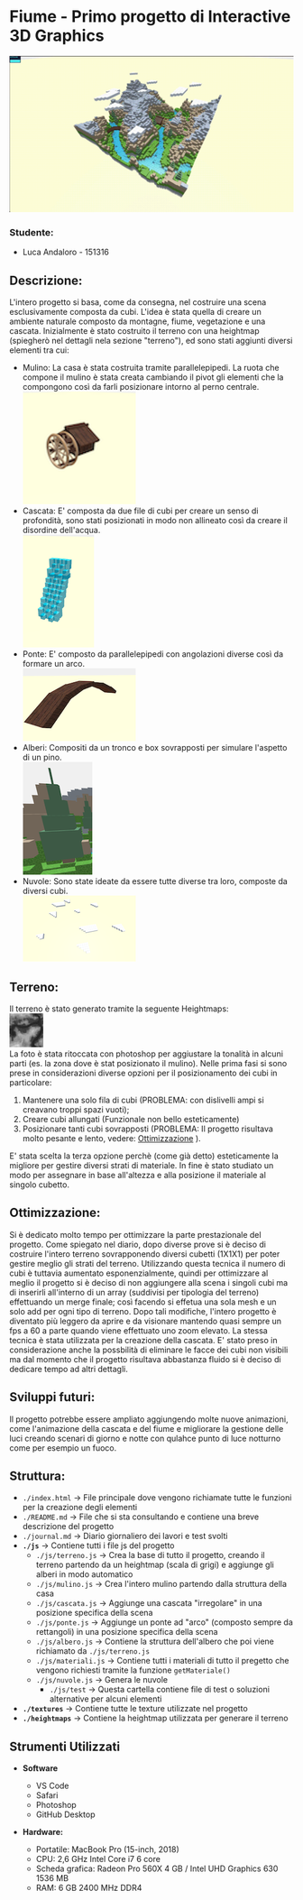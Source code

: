 # Fiume - Primo progetto di Interactive 3D Graphics

![Anteprima](immagini/video.gif)

### Studente:
- Luca Andaloro - 151316

## Descrizione:

L'intero progetto si basa, come da consegna, nel costruire una scena esclusivamente composta da cubi. 
L'idea è stata quella di creare un ambiente naturale composto da montagne, fiume, vegetazione e una cascata.
Inizialmente è stato costruito il terreno con una heightmap (spiegherò nel dettagli nela sezione "terreno"), ed sono stati aggiunti diversi elementi tra cui: 
- Mulino: La casa è stata costruita tramite parallelepipedi. La ruota che compone il mulino è stata creata cambiando il pivot gli elementi che la compongono così da farli posizionare intorno al perno centrale.<br />
![Immagini Mulino](immagini/mulino.png)
- Cascata: E' composta da due file di cubi per creare un senso di profondità, sono stati posizionati in modo non allineato così da creare il disordine dell'acqua.<br />
![Immagine cascata](immagini/cascata.png)
- Ponte: E' composto da parallelepipedi con angolazioni diverse così da formare un arco.<br />
![Immagine cascata](immagini/ponte.png)
- Alberi: Compositi da un tronco e box sovrapposti per simulare l'aspetto di un pino.<br />
![Immagine cascata](immagini/albero.png)
- Nuvole: Sono state ideate da essere tutte diverse tra loro, composte da diversi cubi.<br />
![Immagine cascata](immagini/nuvole.png)

## Terreno:

Il terreno è stato generato tramite la seguente Heightmaps:<br />
![Heightmap](heightmaps/heightmaps.png) <br />
La foto è stata ritoccata con photoshop per aggiustare la tonalità in alcuni parti (es. la zona dove è stat posizionato il mulino).
Nelle prima fasi si sono prese in considerazioni diverse opzioni per il posizionamento dei cubi in particolare: 
1. Mantenere una solo fila di cubi (PROBLEMA: con dislivelli ampi si creavano troppi spazi vuoti);
2. Creare cubi allungati (Funzionale non bello esteticamente)
3. Posizionare tanti cubi sovrapposti (PROBLEMA: Il progetto risultava molto pesante e lento, vedere: [Ottimizzazione](https://github.com/Interactive3DGraphicsCourse-UNIUD-2020/cubes-lucaandaloro/tree/sviluppo#ottimizzazione) ). <br />

E' stata scelta la terza opzione perchè (come già detto) esteticamente la migliore per gestire diversi strati di materiale. In fine è stato studiato un modo per assegnare in base all'altezza e alla posizione il materiale al singolo cubetto.


## Ottimizzazione:

Si è dedicato molto tempo per ottimizzare la parte prestazionale del progetto. Come spiegato nel diario, dopo diverse prove si è deciso di costruire l'intero terreno sovrapponendo diversi cubetti (1X1X1) per poter gestire meglio gli strati del terreno. Utilizzando questa tecnica il numero di cubi è tuttavia aumentato esponenzialmente, quindi per ottimizzare al meglio il progetto si è deciso di non aggiungere alla scena i singoli cubi ma di inserirli all'interno di un array (suddivisi per tipologia del terreno) effettuando un merge finale; così facendo si effetua una sola mesh e un solo add per ogni tipo di terreno. Dopo tali modifiche, l'intero progetto è diventato più leggero da aprire e da visionare mantendo quasi sempre un fps a 60 a parte quando viene effettuato uno zoom elevato. 
La stessa tecnica è stata utilizzata per la creazione della cascata. 
E' stato preso in considerazione anche la possbilità di eliminare le facce dei cubi non visibili ma dal momento che il progetto risultava abbastanza fluido si è deciso di dedicare tempo ad altri dettagli.

## Sviluppi futuri:

Il progetto potrebbe essere ampliato aggiungendo molte nuove animazioni, come l'animazione della cascata e del fiume e migliorare la gestione delle luci creando scenari di giorno e notte con qulahce punto di luce notturno come per esempio un fuoco.

## Struttura:

* `./index.html` -> File principale dove vengono richiamate tutte le funzioni per la creazione degli elementi
* `./README.md` -> File che si sta consultando e contiene una breve descrizione del progetto
* `./journal.md` -> Diario giornaliero dei lavori e test svolti
* **`./js`** -> Contiene tutti i file js del progetto
  * `./js/terreno.js` -> Crea la base di tutto il progetto, creando il terreno partendo da un heightmap (scala di grigi) e aggiunge gli alberi in modo automatico
  * `./js/mulino.js` -> Crea l'intero mulino partendo dalla struttura della casa
  * `./js/cascata.js` -> Aggiunge una cascata "irregolare" in una posizione specifica della scena
  * `./js/ponte.js` -> Aggiunge un ponte ad "arco" (composto sempre da rettangoli) in una posizione specifica della scena
  * `./js/albero.js` -> Contiene la struttura dell'albero che poi viene richiamato da `./js/terreno.js` 
  * `./js/materiali.js` -> Contiene tutti i materiali di tutto il pregetto che vengono richiesti tramite la funzione `getMateriale()`
  * `./js/nuvole.js` -> Genera le nuvole
    * `./js/test` -> Questa cartella contiene file di test o soluzioni alternative per alcuni elementi
* **`./textures`** -> Contiene tutte le texture utilizzate nel progetto
* **`./heightmaps`** -> Contiene la heightmap utilizzata per generare il terreno


## Strumenti Utilizzati
- **Software**
  - VS Code
  - Safari
  - Photoshop
  - GitHub Desktop

- **Hardware:**
  - Portatile: MacBook Pro (15-inch, 2018)
  - CPU: 2,6 GHz Intel Core i7 6 core
  - Scheda grafica: Radeon Pro 560X 4 GB / Intel UHD Graphics 630 1536 MB
  - RAM: 6 GB 2400 MHz DDR4

